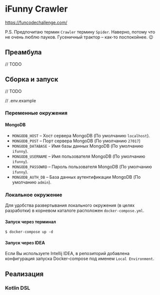 # iFunny Crawler

https://funcodechallenge.com/

P.S. Предпочитаю термин `Crawler` термину `Spider`. Наверно, потому что не очень люблю пауков.
Гусеничный трактор – как-то поспокойнее. 😉

## Преамбула

// TODO

## Сборка и запуск

// TODO

// .env.example

### Переменные окружения

#### MongoDB

* `MONGODB_HOST` – Хост сервера MongoDB (По умолчанию `localhost`).
* `MONGODB_POST` – Порт сервера MongoDB (По умолчанию `27017`)
* `MONGODB_DATABASE` - Имя базы данных MongoDB (По умолчанию `ifunny`).
* `MONGODB_USERNAME` – Имя пользователя MongoDB (По умолчанию `ifunny`).
* `MONGODB_PASSOWRD` – Пароль пользователя MongoDB (По умолчанию `ifunny`).
* `MONGODB_AUTH_DB` – База данных аутентификации MongoDB (По умолчанию `admin`).

### Локальное окружение

Для удобства развертывания локального окружения (в целях разработки) в корневом каталоге расположен `docker-compose.yml`.

#### Запуск через терминал

```
$ docker-compose up -d
```

#### Запуск через IDEA

Если Вы используете Intellij IDEA, в репозиторий добавлена конфигурация запуска Docker-compose под именем `Local Environment`.

## Реализация

### Kotlin DSL
